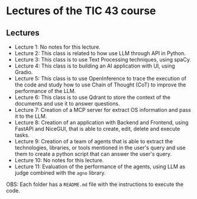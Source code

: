 # Lectures of the TIC 43 course

## Lectures

- Lecture 1: No notes for this lecture.
- Lecture 2: This class is related to how use LLM through API in Python.
- Lecture 3: This class is to use Text Processing techniques, using spaCy.
- Lecture 4: This class is to building an AI application with UI, using Gradio.
- Lecture 5: This class is to use OpenInference to trace the execution of the code and study how to use Chain of Thought (CoT) to improve the performance of the LLM.
- Lecture 6: This class is to use Qdrant to store the context of the documents and use it to answer questions.
- Lecture 7: Creation of a MCP server for extract OS information and pass it to the LLM.
- Lecture 8: Creation of an application with Backend and Frontend, using FastAPI and NiceGUI, that is able to create, edit, delete and execute tasks.
- Lecture 9: Creation of a team of agents that is able to extract the technologies, libraries, or tools mentioned in the user's query and use them to create a python script that can answer the user's query.
- Lecture 10: No notes for this lecture.
- Lecture 11: Evaluation of the performance of the agents, using LLM as judge combined with the `agno` library.

OBS: Each folder has a `README.md` file with the instructions to execute the code.
